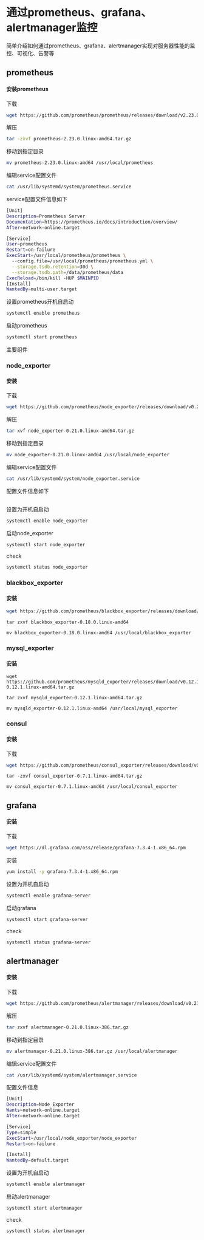 # 通过prometheus、grafana、alertmanager监控
简单介绍如何通过prometheus、grafana、alertmanager实现对服务器性能的监控、可视化、告警等
## prometheus
#### 安装prometheus
下载
```sh
wget https://github.com/prometheus/prometheus/releases/download/v2.23.0/prometheus-2.23.0.linux-amd64.tar.gz
```
解压
```sh
tar -zxvf prometheus-2.23.0.linux-amd64.tar.gz 
```
移动到指定目录
```sh
mv prometheus-2.23.0.linux-amd64 /usr/local/prometheus
```
编辑service配置文件
```sh
cat /usr/lib/systemd/system/prometheus.service
```
service配置文件信息如下
```sh
[Unit]
Description=Prometheus Server
Documentation=https://prometheus.io/docs/introduction/overview/
After=network-online.target

[Service]
User=prometheus
Restart=on-failure
ExecStart=/usr/local/prometheus/prometheus \
  --config.file=/usr/local/prometheus/prometheus.yml \
  --storage.tsdb.retention=30d \
  --storage.tsdb.path=/data/prometheus/data
ExecReload=/bin/kill -HUP $MAINPID
[Install]
WantedBy=multi-user.target
```
设置prometheus开机自启动
```sh
systemctl enable prometheus
```
启动prometheus
```sh
systemctl start prometheus
``` 
主要组件
### node_exporter
#### 安装
下载
```sh
wget https://github.com/prometheus/node_exporter/releases/download/v0.21.0/node_exporter-0.21.0.linux-amd64.tar.gz
```
解压
```sh
tar xvf node_exporter-0.21.0.linux-amd64.tar.gz
```
移动到指定目录
```sh
mv node_exporter-0.21.0.linux-amd64 /usr/local/node_exporter
```
编辑service配置文件
```sh
cat /usr/lib/systemd/system/node_exporter.service
```
配置文件信息如下
```sh
```
设置为开机自启动
```sh
systemctl enable node_exporter
```
启动node_exporter
```sh
systemctl start node_exporter
```
check
```sh
systemctl status node_exporter
```
### blackbox_exporter
#### 安装
```sh
wget https://github.com/prometheus/blackbox_exporter/releases/download/v0.18.0/blackbox_exporter-0.18.0.linux-amd64.tar.gz
```
```
tar zxvf blackbox_exporter-0.18.0.linux-amd64
```
```
mv blackbox_exporter-0.18.0.linux-amd64 /usr/local/blackbox_exporter
```
### mysql_exporter
#### 安装
```
wget https://github.com/prometheus/mysqld_exporter/releases/download/v0.12.1/mysqld_exporter-0.12.1.linux-amd64.tar.gz
```
```
tar zxvf mysqld_exporter-0.12.1.linux-amd64.tar.gz 
```
```
mv mysqld_exporter-0.12.1.linux-amd64 /usr/local/mysql_exporter
```
### consul
#### 安装
下载
```sh
wget https://github.com/prometheus/consul_exporter/releases/download/v0.7.1/consul_exporter-0.7.1.linux-amd64.tar.gz
```
```
tar -zxvf consul_exporter-0.7.1.linux-amd64.tar.gz
```
```
mv consul_exporter-0.7.1.linux-amd64 /usr/local/consul_exporter
```
## grafana
#### 安装
下载
```sh
wget https://dl.grafana.com/oss/release/grafana-7.3.4-1.x86_64.rpm
```
安装
```sh
yum install -y grafana-7.3.4-1.x86_64.rpm
```
设置为开机自启动
```sh
systemctl enable grafana-server
```
启动grafana
```sh
systemctl start grafana-server
```
check
```sh
systemctl status grafana-server
```
## alertmanager
#### 安装
下载
```sh
wget https://github.com/prometheus/alertmanager/releases/download/v0.21.0/alertmanager-0.21.0.linux-386.tar.gz
```
解压
```sh
tar zxvf alertmanager-0.21.0.linux-386.tar.gz
```
移动到指定目录
```sh
mv alertmanager-0.21.0.linux-386.tar.gz /usr/local/alertmanager
```
编辑service配置文件
```sh
cat /usr/lib/systemd/system/alertmanager.service
```
配置文件信息
```sh
[Unit]
Description=Node Exporter
Wants=network-online.target
After=network-online.target

[Service]
Type=simple
ExecStart=/usr/local/node_exporter/node_exporter
Restart=on-failure

[Install]
WantedBy=default.target
```
设置为开机自启动
```sh
systemctl enable alertmanager
```
启动alertmanager
```sh
systemctl start alertmanager
```
check
```
systemctl status alertmanager
```